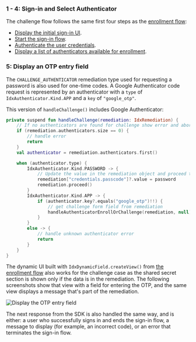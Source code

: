 ### 1 - 4: Sign-in and Select Authenticator

The challenge flow follows the same first four steps as the [enrollment flow](#integrate-sdk-for-authenticator-enrollment):

- [Display the initial sign-in UI](#_1-display-the-initial-sign-in-ui).
- [Start the sign-in flow](#_2-start-the-sign-in-flow).
- [Authenticate the user credentials](#_3-authenticate-the-user-credentials).
- [Display a list of authenticators available for enrollment](#_4-display-a-list-of-authenticators-available-for-enrollment).

### 5: Display an OTP entry field

The `CHALLENGE_AUTHENTICATOR` remediation type used for requesting a password is also used for one-time codes. A Google Authenticator code request is represented by an authenticator with a `type` of `IdxAuthenticator.Kind.APP` and a `key` of `"google_otp"`.

This version of `handleChallenge()` includes Google Authenticator:

```kotlin
private suspend fun handleChallenge(remediation: IdxRemediation) {
    // If no authenticators are found for challenge show error and abort
    if (remediation.authenticators.size == 0) {
        // handle error
        return
    }
    val authenticator = remediation.authenticators.first()

    when (authenticator.type) {
        IdxAuthenticator.Kind.PASSWORD -> {
            // Update the value in the remediation object and proceed to the next step in IDX flow
            remediation["credentials.passcode"]?.value = password
            remediation.proceed()
        }
        IdxAuthenticator.Kind.APP -> {
            if (authenticator.key?.equals("google_otp")!!) {
                // get challenge form field from remediation
                handleAuthenticatorEnrollOrChallenge(remediation, null)
            }
        }
        else -> {
            // handle unknown authenticator error
            return
        }
    }
}
```

The dynamic UI built with `IdxDynamicField.createView()` from [the enrollment flow](#_5-display-the-shared-secret-qr-code-and-request-the-code) also works for the challenge case as the shared secret section is shown only if the data is in the remediation. The following screenshots show that view with a field for entering the OTP, and the same view displays a message that's part of the remediation.

<div class="common-image-format">

![Display the OTP entry field](/img/authenticators/android-authenticators-google-code-screen.png "Screenshot shows a form containing an OTP code entry filed and continue button.")

</div>

The next response from the SDK is also handled the same way, and is either: a user who successfully signs in and ends the sign-in flow, a message to display (for example, an incorrect code), or an error that terminates the sign-in flow.
